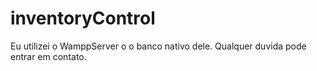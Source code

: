# inventoryControl

Eu utilizei o WamppServer o o banco nativo dele.
Qualquer duvida pode entrar em contato.
